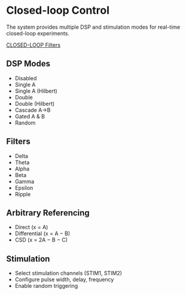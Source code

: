 
# Closed-loop Control

The system provides multiple DSP and stimulation modes for real-time closed-loop experiments.

[CLOSED-LOOP Filters](images/WIrelessEphys_Github_3_filterParams.jpg)

## DSP Modes
- Disabled
- Single A
- Single A (Hilbert)
- Double
- Double (Hilbert)
- Cascade A→B
- Gated A & B
- Random

## Filters
- Delta
- Theta
- Alpha
- Beta
- Gamma
- Epsilon
- Ripple

## Arbitrary Referencing
- Direct (x = A)
- Differential (x = A − B)
- CSD (x = 2A − B − C)

## Stimulation
- Select stimulation channels (STIM1, STIM2)
- Configure pulse width, delay, frequency
- Enable random triggering

